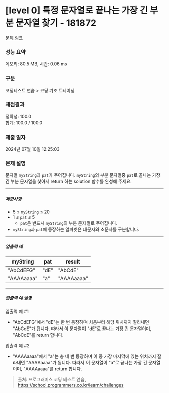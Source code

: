 # [level 0] 특정 문자열로 끝나는 가장 긴 부분 문자열 찾기 - 181872 

[문제 링크](https://school.programmers.co.kr/learn/courses/30/lessons/181872) 

### 성능 요약

메모리: 80.5 MB, 시간: 0.06 ms

### 구분

코딩테스트 연습 > 코딩 기초 트레이닝

### 채점결과

정확성: 100.0<br/>합계: 100.0 / 100.0

### 제출 일자

2024년 07월 10일 12:25:03

### 문제 설명

<p>문자열 <code>myString</code>과 <code>pat</code>가 주어집니다. <code>myString</code>의 부분 문자열중 <code>pat</code>로 끝나는 가장 긴 부분 문자열을 찾아서 return 하는 solution 함수를 완성해 주세요.</p>

<hr>

<h5>제한사항</h5>

<ul>
<li>5 ≤ <code>myString</code> ≤ 20</li>
<li>1 ≤ <code>pat</code> ≤ 5

<ul>
<li><code>pat</code>은 반드시 <code>myString</code>의 부분 문자열로 주어집니다.</li>
</ul></li>
<li><code>myString</code>과 <code>pat</code>에 등장하는 알파벳은 대문자와 소문자를 구분합니다.</li>
</ul>

<hr>

<h5>입출력 예</h5>
<table class="table">
        <thead><tr>
<th>myString</th>
<th>pat</th>
<th>result</th>
</tr>
</thead>
        <tbody><tr>
<td>"AbCdEFG"</td>
<td>"dE"</td>
<td>"AbCdE"</td>
</tr>
<tr>
<td>"AAAAaaaa"</td>
<td>"a"</td>
<td>"AAAAaaaa"</td>
</tr>
</tbody>
      </table>
<hr>

<h5>입출력 예 설명</h5>

<p>입출력 예 #1</p>

<ul>
<li>"AbCdEFG"에서 "dE"는 한 번 등장하며 처음부터 해당 위치까지 잘라내면 "AbCdE"가 됩니다. 따라서 이 문자열이 "dE"로 끝나는 가장 긴 문자열이며, "AbCdE"를 return 합니다.</li>
</ul>

<p>입출력 예 #2</p>

<ul>
<li>"AAAAaaaa"에서 "a"는 총 네 번 등장하며 이 중 가장 마지막에 있는 위치까지 잘라내면 "AAAAaaaa"가 됩니다. 따라서 이 문자열이 "a"로 끝나는 가장 긴 문자열이며, "AAAAaaaa"를 return 합니다.</li>
</ul>


> 출처: 프로그래머스 코딩 테스트 연습, https://school.programmers.co.kr/learn/challenges